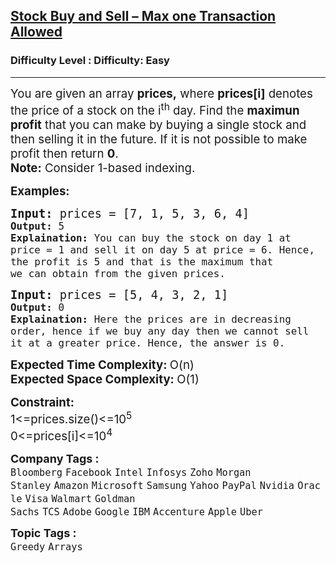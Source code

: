 <h2><a href="https://www.geeksforgeeks.org/problems/buy-stock-2/1?page=1&company=IBM&sortBy=submissions">Stock Buy and Sell – Max one Transaction Allowed</a></h2><h3>Difficulty Level : Difficulty: Easy</h3><hr><div class="problems_problem_content__Xm_eO"><p><span style="font-size: 14pt;">You are given an array <strong>prices,</strong> where <strong>prices[i]</strong> denotes the price of a stock on the i<sup>th</sup> day. Find the <strong>maximun profit</strong> that you can make by buying a single stock and then selling it in the future. If it is not possible to make profit then return <strong>0</strong>.<br><strong>Note:</strong> Consider 1-based indexing.</span></p>
<p><span style="font-size: 14pt;"><strong>Examples:</strong></span></p>
<pre><span style="font-size: 14pt;"><strong>Input: </strong>prices = [7, 1, 5, 3, 6, 4]<code>
<strong>Output: </strong>5
<strong>Explaination:</strong> You can buy the stock on day 1 at price = 1 and sell it on day 5 at price = 6. Hence, the profit is 5 and that is the maximum that<br>we can obtain from the given prices.</code></span></pre>
<pre><span style="font-size: 14pt;"><strong>Input: </strong>prices = [5, 4, 3, 2, 1]<code>
<strong>Output: </strong>0
<strong>Explaination:</strong> Here the prices are in decreasing order, hence if we buy any day then we cannot sell it at a greater price. Hence, the answer is 0.</code></span></pre>
<p><span style="font-size: 14pt;"><strong>Expected Time Complexity: </strong>O(n)<br><strong>Expected Space Complexity:&nbsp;</strong>O(1)<br></span></p>
<p><span style="font-size: 14pt;"><strong>Constraint:</strong><br>1&lt;=prices.size()&lt;=10<sup>5</sup></span><br><span style="font-size: 14pt;">0&lt;=prices[i]&lt;=10<sup>4</sup></span></p></div><p><span style=font-size:18px><strong>Company Tags : </strong><br><code>Bloomberg</code>&nbsp;<code>Facebook</code>&nbsp;<code>Intel</code>&nbsp;<code>Infosys</code>&nbsp;<code>Zoho</code>&nbsp;<code>Morgan Stanley</code>&nbsp;<code>Amazon</code>&nbsp;<code>Microsoft</code>&nbsp;<code>Samsung</code>&nbsp;<code>Yahoo</code>&nbsp;<code>PayPal</code>&nbsp;<code>Nvidia</code>&nbsp;<code>Oracle</code>&nbsp;<code>Visa</code>&nbsp;<code>Walmart</code>&nbsp;<code>Goldman Sachs</code>&nbsp;<code>TCS</code>&nbsp;<code>Adobe</code>&nbsp;<code>Google</code>&nbsp;<code>IBM</code>&nbsp;<code>Accenture</code>&nbsp;<code>Apple</code>&nbsp;<code>Uber</code>&nbsp;<br><p><span style=font-size:18px><strong>Topic Tags : </strong><br><code>Greedy</code>&nbsp;<code>Arrays</code>&nbsp;